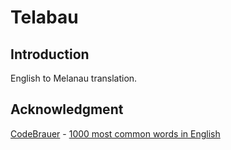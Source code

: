 # Telabau

## Introduction
English to Melanau translation.

## Acknowledgment
[CodeBrauer](https://github.com/CodeBrauer) - [1000 most common words in English](https://github.com/CodeBrauer/1000-most-common-words/edit/master/1000-common-english-words.txt)
